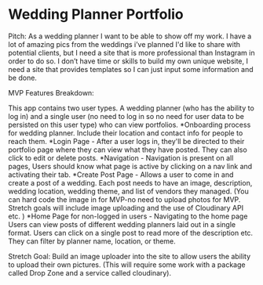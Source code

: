 # Wedding Planner Portfolio

Pitch: As a wedding planner I want to be able to show off my work. I have a lot of amazing pics from the weddings i’ve planned I'd like to share with potential clients, but I need a site that is more professional than Instagram in order to do so. I don’t have time or skills to build my own unique website, I need a site that provides templates so I can just input some information and be done. 

MVP Features Breakdown:

This app contains two user types. A wedding planner (who has the ability to log in) and a single user (no need to log in so no need for user data to be persisted on this user type) who can view portfolios. 
*Onboarding process for wedding planner. Include their location and contact info for people to reach them. 
*Login Page - After a user logs in, they'll be directed to their portfolio page where they can view what they have posted. They can also click to edit or delete posts. 
*Navigation - Navigation is present on all pages, Users should know what page is active by clicking on a nav link and activating their tab.
*Create Post Page - Allows a user to come in and create a post of a wedding. Each post needs to have an image, description, wedding location, wedding theme, and list of vendors they managed.  (You can hard code the image in for MVP-no need to upload photos for MVP. Stretch goals will include image uploading and the use of Cloudinary API etc. )
*Home Page for non-logged in users - Navigating to the home page Users can view posts of different wedding planners laid out in a single format. Users can click on a single post to read more of the description etc. They can filter by planner name, location, or theme. 

Stretch Goal: Build an image uploader into the site to allow users the ability to upload their own pictures. (This will require some work with a package called Drop Zone and a service called cloudinary).
